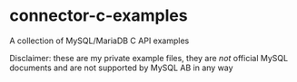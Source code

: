 connector-c-examples
====================

A collection of MySQL/MariaDB C API examples

Disclaimer: these are my private example files, they are *not* official MySQL documents
and are not supported by MySQL AB in any way
